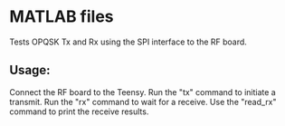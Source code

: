 # MATLAB files
Tests OPQSK Tx and Rx using the SPI interface to the RF board.

## Usage:
Connect the RF board to the Teensy. Run the "tx" command to initiate a transmit. Run the "rx" command to wait for a receive. Use the "read_rx" command to print the receive results.
